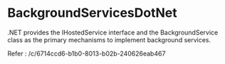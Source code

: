 # BackgroundServicesDotNet
.NET provides the IHostedService interface and the BackgroundService class as the primary mechanisms to implement background services.


Refer : /c/6714ccd6-b1b0-8013-b02b-240626eab467
